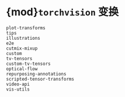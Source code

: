 # {mod}`torchvision` 变换

```{toctree}
plot-transforms
tips
illustrations
e2e
cutmix-mixup
custom
tv-tensors
custom-tv-tensors
optical-flow
repurposing-annotations
scripted-tensor-transforms
video-api
vis-utils
```
